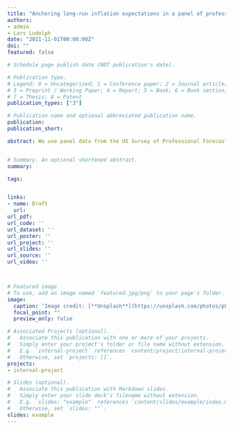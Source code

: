 ```yaml
---
title: "Anchoring long-run inflation expectations in a panel of professional forecasters"
authors: 
- admin
- Lars Ludolph
date: "2021-11-01T00:00:00Z"
doi: ""
featured: false

# Schedule page publish date (NOT publication's date).

# Publication type.
# Legend: 0 = Uncategorized; 1 = Conference paper; 2 = Journal article;
# 3 = Preprint / Working Paper; 4 = Report; 5 = Book; 6 = Book section;
# 7 = Thesis; 8 = Patent
publication_types: ["3"]

# Publication name and optional abbreviated publication name.
publication: 
publication_short: 

abstract: We use panel data from the US Survey of Professional Forecasters to estimate a model of individual forecaster behavior in an environment where inflation follows a trend-cycle stochastic process. Our model allows us to estimate forecasters' allocation of attention when learning about long-run inflation and how sensitive their long-run expectations are to incoming inflation and news about future inflation. We use our model of individual forecasters to study average long-run inflation expectations. We find that short term changes in inflation have small effects on average expectations. News about future inflation has larger effects but they are still relatively small. These features of our estimated model provide an explanation for why the anchoring and subsequent de-anchoring of average inflation expectations over the period 1991 to 2020 were long lasting episodes. We use our estimated model to investigate the degree of inflation overshooting necessary to re-anchor average long term inflation expectations going forward from 2021Q3. We find the high inflation readings of mid-2021 must be followed by overshooting generally at the high end of Fed projections to re-anchor average inflation expectations to pre-Great Recession levels.


# Summary. An optional shortened abstract.
summary: 

tags: 


links: 
- name: Draft
  url:
url_pdf: 
url_code: ''
url_dataset: ''
url_poster: ''
url_project: ''
url_slides: ''
url_source: ''
url_video: ''



# Featured image
# To use, add an image named `featured.jpg/png` to your page's folder. 
image:
  caption: 'Image credit: [**Unsplash**](https://unsplash.com/photos/pLCdAaMFLTE)'
  focal_point: ""
  preview_only: false

# Associated Projects (optional).
#   Associate this publication with one or more of your projects.
#   Simply enter your project's folder or file name without extension.
#   E.g. `internal-project` references `content/project/internal-project/index.md`.
#   Otherwise, set `projects: []`.
projects:
- internal-project

# Slides (optional).
#   Associate this publication with Markdown slides.
#   Simply enter your slide deck's filename without extension.
#   E.g. `slides: "example"` references `content/slides/example/index.md`.
#   Otherwise, set `slides: ""`.
slides: example
---
```

